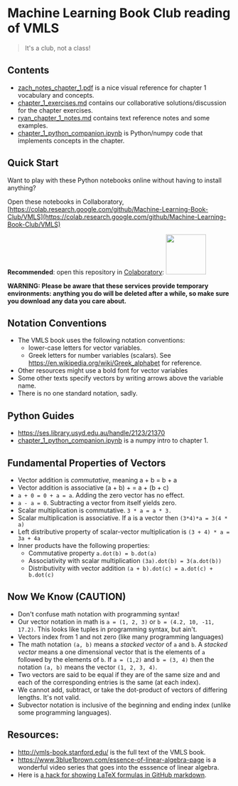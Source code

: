 # Machine Learning Book Club reading of VMLS
> It's a club, not a class!

## Contents
- [zach_notes_chapter_1.pdf](./zach_notes_chapter_1.pdf) is a nice visual reference for chapter 1 vocabulary and concepts.
- [chapter_1_exercises.md](./chapter_1_exercises.md) contains our collaborative solutions/discussion for the chapter exercises.
- [ryan_chapter_1_notes.md](./ryan_chapter_1_notes.md) contains text reference notes and some examples.
- [chapter_1_python_companion.ipynb](./chapter_1_python_companion.ipynb) is Python/numpy code that implements concepts in the chapter.

## Quick Start
Want to play with these Python notebooks online without having to install anything?

Open these notebooks in Collaboratory, [https://colab.research.google.com/github/Machine-Learning-Book-Club/VMLS](https://colab.research.google.com/github/Machine-Learning-Book-Club/VMLS)

**Recommended**: open this repository in [Colaboratory](https://colab.research.google.com/github/Machine-Learning-Book-Club/VMLS):
<a href="https://colab.research.google.com/github/Machine-Learning-Book-Club/VMLS"><img src="https://colab.research.google.com/img/colab_favicon.ico" width="90" /></a>

**WARNING: Please be aware that these services provide temporary environments: anything you do will be deleted after a while, so make sure you download any data you care about.**


## Notation Conventions
- The VMLS book uses the following notation conventions:
    - lower-case letters for vector variables.
    - Greek letters for number variables (scalars). See https://en.wikipedia.org/wiki/Greek_alphabet for reference.
- Other resources might use a bold font for vector variables
- Some other texts specify vectors by writing arrows above the variable name.
- There is no one standard notation, sadly.

## Python Guides
- https://ses.library.usyd.edu.au/handle/2123/21370
- [chapter_1_python_companion.ipynb](./chapter_1_python_companion.ipynb) is a numpy intro to chapter 1.

## Fundamental Properties of Vectors
- Vector addition is _commutative_, meaning a + b = b + a
- Vector addition is associative (a + b) + = a + (b + c)
- `a + 0 = 0 + a = a`. Adding the zero vector has no effect.
- `a - a = 0`. Subtracting a vector from itself yields zero.
- Scalar multiplication is commutative. `3 * a = a * 3.`
- Scalar multiplication is associative. If a is a vector then `(3*4)*a = 3(4 * a)`
- Left distributive property of scalar-vector multiplication is `(3 + 4) * a = 3a + 4a`
- Inner products have the following properties:
    - Commutative property `a.dot(b) = b.dot(a)`
    - Associativity with scalar multiplication `(3a).dot(b) = 3(a.dot(b))`
    - Distributivity with vector addition `(a + b).dot(c) = a.dot(c) + b.dot(c)`

## Now We Know (CAUTION)
- Don't confuse math notation with programming syntax!
- Our vector notation in math is `a = (1, 2, 3)` or `b = (4.2, 10, -11, 17.2)`. This looks like tuples in  programming syntax, but ain't.
- Vectors index from 1 and not zero (like many programming languages)
- The math notation `(a, b)` means a _stacked vector_ of `a` and `b`. A _stacked vector_ means a one dimensional vector that is the elements of `a` followed by the elements of `b`. If `a = (1,2)` and `b = (3, 4)` then the notation `(a, b)` means the vector `(1, 2, 3, 4)`.
- Two vectors are said to be equal if they are of the same size and and each of the corresponding entries is the same (at each index).
- We cannot add, subtract, or take the dot-product of vectors of differing lengths. It's not valid.
- Subvector notation is inclusive of the beginning and ending index (unlike some programming languages).

## Resources:
- http://vmls-book.stanford.edu/ is the full text of the VMLS book.
- https://www.3blue1brown.com/essence-of-linear-algebra-page is a wonderful video series that goes into the esssence of linear algebra. 
- Here is [a hack for showing LaTeX formulas in GitHub markdown](https://gist.github.com/a-rodin/fef3f543412d6e1ec5b6cf55bf197d7b).